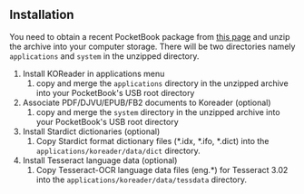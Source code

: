 ## Installation
You need to obtain a recent PocketBook package from [this page](https://github.com/koreader/koreader/releases) and unzip the archive into your computer storage. There will be two directories namely `applications` and `system` in the unzipped directory.

1. Install KOReader in applications menu
    1. copy and merge the `applications` directory in the unzipped archive into your PocketBook's USB root directory
1. Associate PDF/DJVU/EPUB/FB2 documents to Koreader (optional)
    1. copy and merge the `system` directory in the unzipped archive into your PocketBook's USB root directory
1. Install Stardict dictionaries (optional)
    1. Copy Stardict format dictionary files (*.idx, *.ifo, *.dict) into the `applications/koreader/data/dict` directory.
1. Install Tesseract language data (optional)
    1. Copy Tesseract-OCR language data files (eng.*) for Tesseract 3.02 into the `applications/koreader/data/tessdata` directory.

